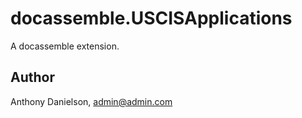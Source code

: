 # docassemble.USCISApplications

A docassemble extension.

## Author

Anthony Danielson, admin@admin.com

